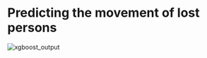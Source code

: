 # Predicting the movement of lost persons

![xgboost_output](https://user-images.githubusercontent.com/45692829/170165647-9be9d2a1-d01a-4e5a-821a-1f8986f3da32.PNG)
